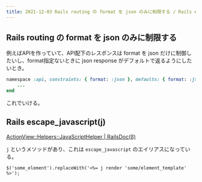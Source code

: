 ```yaml
---
title: 2021-12-03 Rails routing の format を json のみに制限する / Rails escape_javascript(j)
---
```


## Rails routing の format を json のみに制限する

例えばAPIを作っていて、API配下のレスポンスは format を json だけに制御したいし、format指定ないときに json response がデフォルトで返るようにしたいとき。

```rb
namespace :api, constraints: { format: :json }, defaults: { format: :json } do
	...
end
```

これでいける。

## Rails escape_javascript(j)

[ActionView::Helpers::JavaScriptHelper \| RailsDoc(β)](https://railsdoc.github.io/classes/ActionView/Helpers/JavaScriptHelper.html#method-i-j)

`j` というメソッドがあり、これは `escape_javascript` のエイリアスになっている。

```erb
$('some_element').replaceWith('<%= j render 'some/element_template' %>');
```
